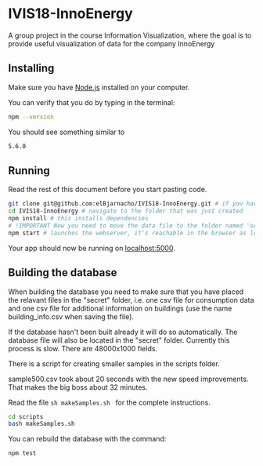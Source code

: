 # IVIS18-InnoEnergy
A group project in the course Information Visualization, where the goal is to provide useful visualization of data for the company InnoEnergy

## Installing

Make sure you have [Node.js](http://nodejs.org/) installed on your computer.

You can verify that you do by typing in the terminal:

```sh
npm --version
```

You should see something similar to

```sh
5.6.0
```

## Running

Read the rest of this document before you start pasting code.

```sh
git clone git@github.com:elBjarnacho/IVIS18-InnoEnergy.git # if you haven't got the project on disk
cd IVIS18-InnoEnergy # navigate to the folder that was just created
npm install # this installs dependencies
# !IMPORTANT Now you need to move the data file to the folder named 'secret'
npm start # launches the webserver, it's reachable in the browser as long as the process is alive.
```

Your app should now be running on [localhost:5000](http://localhost:5000/).

## Building the database

When building the database you need to make sure that you have placed the relavant
files in the "secret" folder, i.e. one csv file for consumption data and one csv
file for additional information on buildings (use the name building_info.csv when
saving the file). 

If the database hasn't been built already it will do so automatically.
The database file will also be located in the "secret" folder.
Currently this process is slow. There are 48000x1000 fields.

There is a script for creating smaller samples in the scripts folder.

sample500.csv took about 20 seconds with the new speed improvements. That makes the big boss about 32 minutes.

Read the file ```sh makeSamples.sh ``` for the complete instructions.
```sh
cd scripts
bash makeSamples.sh
```

You can rebuild the database with the command:

```sh
npm test
```
